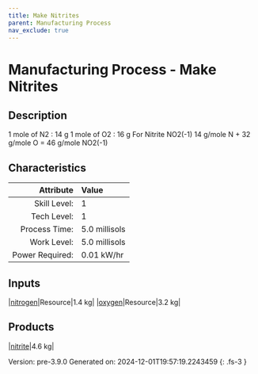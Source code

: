 ```yaml
---
title: Make Nitrites
parent: Manufacturing Process
nav_exclude: true
---
```

# Manufacturing Process - Make Nitrites

## Description
 &#10;&#9;&#9;&#9;1 mole of N2 : 14 g&#10;&#9;&#9;&#9;1 mole of O2 : 16 g&#10;&#9;&#9;&#9;For Nitrite NO2(-1) &#10;&#9;&#9;&#9;14 g/mole N + 32 g/mole O &#61; 46 g/mole NO2(-1) &#10;&#9;&#9;&#9;&#10;&#9;&#9;

## Characteristics

| Attribute      | Value |
|--------:|:------|
|Skill Level:|1|
|Tech Level:|1|
|Process Time:|5.0 millisols|
|Work Level:|5.0 millisols|
|Power Required:|0.01 kW/hr|

## Inputs

|[nitrogen](../resource/nitrogen.html)|Resource|1.4 kg|
|[oxygen](../resource/oxygen.html)|Resource|3.2 kg|

## Products

|[nitrite](../resource/nitrite.html)|4.6 kg|


Version: pre-3.9.0 Generated on: 2024-12-01T19:57:19.2243459
{: .fs-3 }

